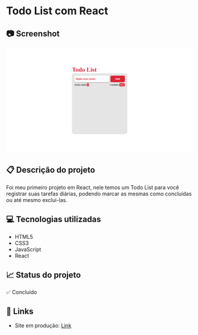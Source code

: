 # Todo List com React

## 📷 Screenshot
![Screenshot](https://github.com/gabrielmoraesy/Portfolio-Gabriel-Moraes/blob/master/img/projects/project-TodoList.png?raw=true "Screenshot")

## 📋 Descrição do projeto
Foi meu primeiro projeto em React, nele temos um Todo List para você registrar suas tarefas diárias, podendo marcar as mesmas como concluídas ou até mesmo exclui-las.

## 💻 Tecnologias utilizadas
- HTML5
- CSS3
- JavaScript
- React

## 📈 Status do projeto
✅ Concluído

## 🚀 Links 
- Site em produção: [Link](https://todo-list-gabrielmoraesy.vercel.app "Link")

